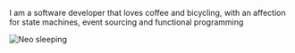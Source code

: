 I am a software developer that loves coffee and bicycling, with an affection for state machines, event sourcing and functional programming

![Neo sleeping](https://i.stack.imgur.com/ELzh4.jpg)

